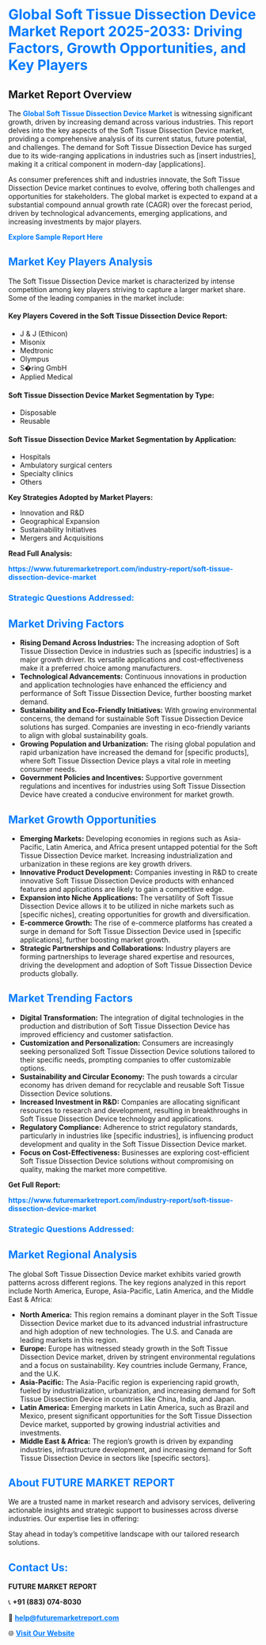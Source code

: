 <h1 style="color: #007BFF;">Global Soft Tissue Dissection Device Market Report 2025-2033: Driving Factors, Growth Opportunities, and Key Players</h1>

<section id="overview">
<h2>Market Report Overview</h2>
<p>The <a href="https://www.futuremarketreport.com/industry-report/soft-tissue-dissection-device-market" style="color: #007BFF; text-decoration: none;"><strong>Global Soft Tissue Dissection Device Market</strong></a> is witnessing significant growth, driven by increasing demand across various industries. This report delves into the key aspects of the Soft Tissue Dissection Device market, providing a comprehensive analysis of its current status, future potential, and challenges. The demand for Soft Tissue Dissection Device has surged due to its wide-ranging applications in industries such as [insert industries], making it a critical component in modern-day [applications].</p>
<p>As consumer preferences shift and industries innovate, the Soft Tissue Dissection Device market continues to evolve, offering both challenges and opportunities for stakeholders. The global market is expected to expand at a substantial compound annual growth rate (CAGR) over the forecast period, driven by technological advancements, emerging applications, and increasing investments by major players.</p>
</section>

<section id="overview">
<p><a href="https://www.futuremarketreport.com/request-sample/reportId=79228" style="color: #007BFF; text-decoration: none;"><strong>Explore Sample Report Here</strong></a></p>
</section>

<section id="key-players">
<h2 style="color: #007BFF;">Market Key Players Analysis</h2>
<p>The Soft Tissue Dissection Device market is characterized by intense competition among key players striving to capture a larger market share. Some of the leading companies in the market include:</p>
<h4>Key Players Covered in the Soft Tissue Dissection Device Report:</h4>
<ul><li>J &amp; J (Ethicon)</li><li>Misonix</li><li>Medtronic</li><li>Olympus</li><li>S�ring GmbH</li><li>Applied Medical</li></ul>
<h4>Soft Tissue Dissection Device Market Segmentation by Type:</h4>
<ul><li>Disposable</li><li>Reusable</li></ul>

<h4>Soft Tissue Dissection Device Market Segmentation by Application:</h4>
<ul><li>Hospitals</li><li>Ambulatory surgical centers</li><li>Specialty clinics</li><li>Others</li></ul>
<p><strong>Key Strategies Adopted by Market Players:</strong></p>
<ul>
<li>Innovation and R&D</li>
<li>Geographical Expansion</li>
<li>Sustainability Initiatives</li>
<li>Mergers and Acquisitions</li>
</ul>
</section>

<section>
<p><strong>Read Full Analysis: </strong></p><a href="https://www.futuremarketreport.com/industry-report/soft-tissue-dissection-device-market" style="color: #007BFF; text-decoration: none;"><strong>https://www.futuremarketreport.com/industry-report/soft-tissue-dissection-device-market</strong></a>
<h3 style="color: #007BFF;">Strategic Questions Addressed:</h3>
</section>

<section id="driving-factors">
<h2 style="color: #007BFF;">Market Driving Factors</h2>
<ul>
<li><strong>Rising Demand Across Industries:</strong> The increasing adoption of Soft Tissue Dissection Device in industries such as [specific industries] is a major growth driver. Its versatile applications and cost-effectiveness make it a preferred choice among manufacturers.</li>
<li><strong>Technological Advancements:</strong> Continuous innovations in production and application technologies have enhanced the efficiency and performance of Soft Tissue Dissection Device, further boosting market demand.</li>
<li><strong>Sustainability and Eco-Friendly Initiatives:</strong> With growing environmental concerns, the demand for sustainable Soft Tissue Dissection Device solutions has surged. Companies are investing in eco-friendly variants to align with global sustainability goals.</li>
<li><strong>Growing Population and Urbanization:</strong> The rising global population and rapid urbanization have increased the demand for [specific products], where Soft Tissue Dissection Device plays a vital role in meeting consumer needs.</li>
<li><strong>Government Policies and Incentives:</strong> Supportive government regulations and incentives for industries using Soft Tissue Dissection Device have created a conducive environment for market growth.</li>
</ul>
</section>

<section id="growth-opportunities">
<h2 style="color: #007BFF;">Market Growth Opportunities</h2>
<ul>
<li><strong>Emerging Markets:</strong> Developing economies in regions such as Asia-Pacific, Latin America, and Africa present untapped potential for the Soft Tissue Dissection Device market. Increasing industrialization and urbanization in these regions are key growth drivers.</li>
<li><strong>Innovative Product Development:</strong> Companies investing in R&D to create innovative Soft Tissue Dissection Device products with enhanced features and applications are likely to gain a competitive edge.</li>
<li><strong>Expansion into Niche Applications:</strong> The versatility of Soft Tissue Dissection Device allows it to be utilized in niche markets such as [specific niches], creating opportunities for growth and diversification.</li>
<li><strong>E-commerce Growth:</strong> The rise of e-commerce platforms has created a surge in demand for Soft Tissue Dissection Device used in [specific applications], further boosting market growth.</li>
<li><strong>Strategic Partnerships and Collaborations:</strong> Industry players are forming partnerships to leverage shared expertise and resources, driving the development and adoption of Soft Tissue Dissection Device products globally.</li>
</ul>
</section>

<section id="trending-factors">
<h2 style="color: #007BFF;">Market Trending Factors</h2>
<ul>
<li><strong>Digital Transformation:</strong> The integration of digital technologies in the production and distribution of Soft Tissue Dissection Device has improved efficiency and customer satisfaction.</li>
<li><strong>Customization and Personalization:</strong> Consumers are increasingly seeking personalized Soft Tissue Dissection Device solutions tailored to their specific needs, prompting companies to offer customizable options.</li>
<li><strong>Sustainability and Circular Economy:</strong> The push towards a circular economy has driven demand for recyclable and reusable Soft Tissue Dissection Device solutions.</li>
<li><strong>Increased Investment in R&D:</strong> Companies are allocating significant resources to research and development, resulting in breakthroughs in Soft Tissue Dissection Device technology and applications.</li>
<li><strong>Regulatory Compliance:</strong> Adherence to strict regulatory standards, particularly in industries like [specific industries], is influencing product development and quality in the Soft Tissue Dissection Device market.</li>
<li><strong>Focus on Cost-Effectiveness:</strong> Businesses are exploring cost-efficient Soft Tissue Dissection Device solutions without compromising on quality, making the market more competitive.</li>
</ul>
</section>

<section>
<p><strong>Get Full Report: </strong></p><a href="https://www.futuremarketreport.com/industry-report/soft-tissue-dissection-device-market" style="color: #007BFF; text-decoration: none;"><strong>https://www.futuremarketreport.com/industry-report/soft-tissue-dissection-device-market</strong></a>
<h3 style="color: #007BFF;">Strategic Questions Addressed:</h3>
</section>


<section id="regional-analysis">
<h2 style="color: #007BFF;">Market Regional Analysis</h2>
<p>The global Soft Tissue Dissection Device market exhibits varied growth patterns across different regions. The key regions analyzed in this report include North America, Europe, Asia-Pacific, Latin America, and the Middle East & Africa:</p>
<ul>
<li><strong>North America:</strong> This region remains a dominant player in the Soft Tissue Dissection Device market due to its advanced industrial infrastructure and high adoption of new technologies. The U.S. and Canada are leading markets in this region.</li>
<li><strong>Europe:</strong> Europe has witnessed steady growth in the Soft Tissue Dissection Device market, driven by stringent environmental regulations and a focus on sustainability. Key countries include Germany, France, and the U.K.</li>
<li><strong>Asia-Pacific:</strong> The Asia-Pacific region is experiencing rapid growth, fueled by industrialization, urbanization, and increasing demand for Soft Tissue Dissection Device in countries like China, India, and Japan.</li>
<li><strong>Latin America:</strong> Emerging markets in Latin America, such as Brazil and Mexico, present significant opportunities for the Soft Tissue Dissection Device market, supported by growing industrial activities and investments.</li>
<li><strong>Middle East & Africa:</strong> The region’s growth is driven by expanding industries, infrastructure development, and increasing demand for Soft Tissue Dissection Device in sectors like [specific sectors].</li>
</ul>
</section>

<footer>
<h2 style="color: #007BFF;">About FUTURE MARKET REPORT</h2>
<p>We are a trusted name in market research and advisory services, delivering actionable insights and strategic support to businesses across diverse industries. Our expertise lies in offering:</p>

<p>Stay ahead in today’s competitive landscape with our tailored research solutions.</p>

<h2 style="color: #007BFF;">Contact Us:</h2>
<p><strong>FUTURE MARKET REPORT</strong></p>
<p>📞 <strong>+91 (883) 074-8030</strong></p>
<p>📧 <strong><a href="mailto:help@futuremarketreport.com" style="color: #007BFF;">help@futuremarketreport.com</a></strong></p>
<p>🌐 <strong><a href="https://www.futuremarketreport.com/" style="color: #007BFF;">Visit Our Website</a></strong></p>
</footer>